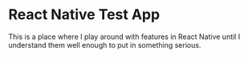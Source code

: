 # React Native Test App

This is a place where I play around with features in React Native until I understand them well enough to put in something serious.
